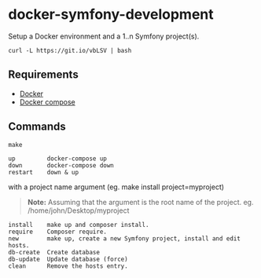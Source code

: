 # docker-symfony-development
Setup a Docker environment and a 1..n Symfony project(s).
```
curl -L https://git.io/vbLSV | bash
```
## Requirements
- [Docker](https://docs.docker.com/engine/installation/)
- [Docker compose](https://docs.docker.com/compose/install/)

## Commands
```
make
```
```
up         docker-compose up
down       docker-compose down
restart    down & up
```
with a project name argument (eg. make install project=myproject)
> **Note:**
> Assuming that the <project> argument is the root name of the project.
> eg. /home/john/Desktop/myproject
```
install    make up and composer install.
require    Composer require.
new        make up, create a new Symfony project, install and edit hosts.
db-create  Create database
db-update  Update database (force)
clean      Remove the hosts entry.
```
